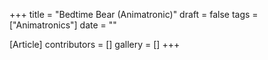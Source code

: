 +++
title = "Bedtime Bear (Animatronic)"
draft = false
tags = ["Animatronics"]
date = ""

[Article]
contributors = []
gallery = []
+++